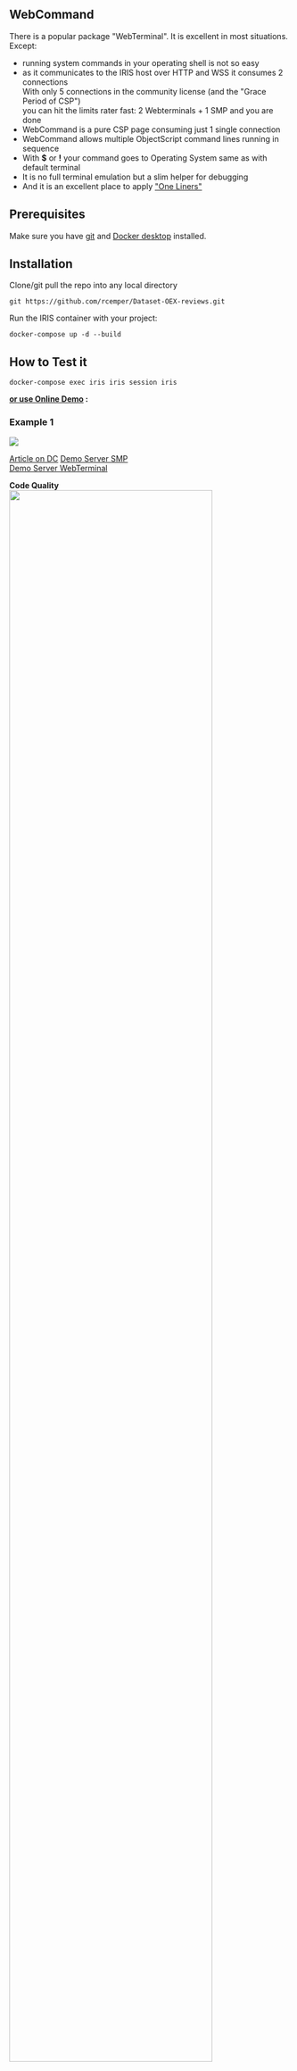 ## WebCommand 
There is a popular package "WebTerminal". It is excellent in most situations.   
Except:   
- running system commands in your operating shell is not so easy    
- as it communicates to the IRIS host over HTTP and WSS it consumes 2 connections   
  With only 5 connections in the community license (and the "Grace Period of CSP")   
  you can hit the limits rater fast: 2 Webterminals + 1 SMP and you are done    
- WebCommand is a pure CSP page consuming just 1 single connection    
- WebCommand allows multiple ObjectScript command lines running in sequence    
- With **$** or **!** your command goes to Operating System same as with default terminal    
- It is no full terminal emulation but a slim helper for debugging     
- And it is an excellent place to apply ["One Liners"](https://community.intersystems.com/post/one-liners-useful-objectscript-commands-one-line-long)    

## Prerequisites
Make sure you have [git](https://git-scm.com/book/en/v2/Getting-Started-Installing-Git) and [Docker desktop](https://www.docker.com/products/docker-desktop) installed.

## Installation 
Clone/git pull the repo into any local directory
```
git https://github.com/rcemper/Dataset-OEX-reviews.git
```
Run the IRIS container with your project: 
```
docker-compose up -d --build
```
## How to Test it

```
docker-compose exec iris iris session iris
```

**[or use Online Demo](https://webcommand.demo.community.intersystems.com/csp/sys/%25CSP.Portal.Home.zen) :**

### Example 1 

 ![](https://raw.githubusercontent.com/rcemper/IRIS-fast-ECP-seeQuality.JPG)

[Article on DC](https://community.intersystems.com/post/webcommand)
[Demo Server SMP](https://webcommand.demo.community.intersystems.com/csp/sys/UtilHome.csp)   
[Demo Server WebTerminal](https://webcommand.demo.community.intersystems.com/terminal/)    
        
**Code Quality**   
<img width="85%" src="https://community.intersystems.com/sites/default/files/inline/images/images/codequality.jpg">

